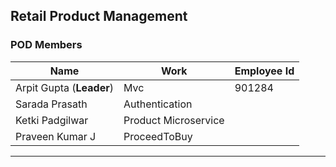 ## Retail Product Management

### POD Members

|Name|Work|Employee Id
|---|---|---|
|Arpit Gupta (**Leader**)|Mvc|901284
|Sarada Prasath|Authentication|
|Ketki Padgilwar|Product Microservice|
|Praveen Kumar J|ProceedToBuy|

---
